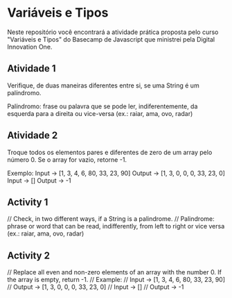 # Variáveis e Tipos

Neste repositório você encontrará a atividade prática proposta pelo curso "Variáveis e Tipos" do Basecamp de Javascript que ministrei pela Digital Innovation One.

## Atividade 1

Verifique, de duas maneiras diferentes entre si, se uma String é um palíndromo.

Palíndromo: frase ou palavra que se pode ler, indiferentemente, da esquerda para a direita ou vice-versa (ex.: raiar, ama, ovo, radar)

## Atividade 2

Troque todos os elementos pares e diferentes de zero de um array pelo número 0. Se o array for vazio, retorne -1.

Exemplo:
Input -> [1, 3, 4, 6, 80, 33, 23, 90]
Output -> [1, 3, 0, 0, 0, 33, 23, 0]
Input -> []
Output -> -1

## Activity 1

// Check, in two different ways, if a String is a palindrome.
// Palindrome: phrase or word that can be read, indifferently, from left to right or vice versa (ex.: raiar, ama, ovo, radar)

## Activity 2

// Replace all even and non-zero elements of an array with the number 0. If the array is empty, return -1.
// Example:
// Input -> [1, 3, 4, 6, 80, 33, 23, 90]
// Output -> [1, 3, 0, 0, 0, 33, 23, 0]
// Input -> []
// Output -> -1